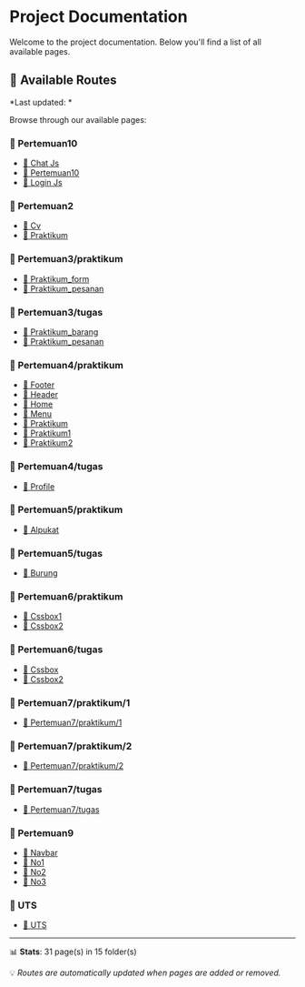# Project Documentation

Welcome to the project documentation. Below you'll find a list of all available pages.








## 📄 Available Routes

*Last updated: *

Browse through our available pages:


### 📁 Pertemuan10

- [📄 Chat Js](https://tayen15.github.io/PemogramanWeb-1/Pertemuan10/chat-js)
- [📍 Pertemuan10](https://tayen15.github.io/PemogramanWeb-1/Pertemuan10/index)
- [📄 Login Js](https://tayen15.github.io/PemogramanWeb-1/Pertemuan10/login-js)

### 📁 Pertemuan2

- [📄 Cv](https://tayen15.github.io/PemogramanWeb-1/Pertemuan2/cv)
- [📄 Praktikum](https://tayen15.github.io/PemogramanWeb-1/Pertemuan2/praktikum)

### 📁 Pertemuan3/praktikum

- [📄 Praktikum_form](https://tayen15.github.io/PemogramanWeb-1/Pertemuan3/praktikum/praktikum_form)
- [📄 Praktikum_pesanan](https://tayen15.github.io/PemogramanWeb-1/Pertemuan3/praktikum/praktikum_pesanan)

### 📁 Pertemuan3/tugas

- [📄 Praktikum_barang](https://tayen15.github.io/PemogramanWeb-1/Pertemuan3/tugas/praktikum_barang)
- [📄 Praktikum_pesanan](https://tayen15.github.io/PemogramanWeb-1/Pertemuan3/tugas/praktikum_pesanan)

### 📁 Pertemuan4/praktikum

- [📄 Footer](https://tayen15.github.io/PemogramanWeb-1/Pertemuan4/praktikum/footer)
- [📄 Header](https://tayen15.github.io/PemogramanWeb-1/Pertemuan4/praktikum/header)
- [📄 Home](https://tayen15.github.io/PemogramanWeb-1/Pertemuan4/praktikum/home)
- [📄 Menu](https://tayen15.github.io/PemogramanWeb-1/Pertemuan4/praktikum/menu)
- [📄 Praktikum](https://tayen15.github.io/PemogramanWeb-1/Pertemuan4/praktikum/praktikum)
- [📄 Praktikum1](https://tayen15.github.io/PemogramanWeb-1/Pertemuan4/praktikum/praktikum1)
- [📄 Praktikum2](https://tayen15.github.io/PemogramanWeb-1/Pertemuan4/praktikum/praktikum2)

### 📁 Pertemuan4/tugas

- [📄 Profile](https://tayen15.github.io/PemogramanWeb-1/Pertemuan4/tugas/profile)

### 📁 Pertemuan5/praktikum

- [📄 Alpukat](https://tayen15.github.io/PemogramanWeb-1/Pertemuan5/praktikum/alpukat)

### 📁 Pertemuan5/tugas

- [📄 Burung](https://tayen15.github.io/PemogramanWeb-1/Pertemuan5/tugas/burung)

### 📁 Pertemuan6/praktikum

- [📄 Cssbox1](https://tayen15.github.io/PemogramanWeb-1/Pertemuan6/praktikum/cssbox1)
- [📄 Cssbox2](https://tayen15.github.io/PemogramanWeb-1/Pertemuan6/praktikum/cssbox2)

### 📁 Pertemuan6/tugas

- [📄 Cssbox](https://tayen15.github.io/PemogramanWeb-1/Pertemuan6/tugas/cssbox)
- [📄 Cssbox2](https://tayen15.github.io/PemogramanWeb-1/Pertemuan6/tugas/cssbox2)

### 📁 Pertemuan7/praktikum/1

- [📍 Pertemuan7/praktikum/1](https://tayen15.github.io/PemogramanWeb-1/Pertemuan7/praktikum/1/index)

### 📁 Pertemuan7/praktikum/2

- [📍 Pertemuan7/praktikum/2](https://tayen15.github.io/PemogramanWeb-1/Pertemuan7/praktikum/2/index)

### 📁 Pertemuan7/tugas

- [📍 Pertemuan7/tugas](https://tayen15.github.io/PemogramanWeb-1/Pertemuan7/tugas/index)

### 📁 Pertemuan9

- [📄 Navbar](https://tayen15.github.io/PemogramanWeb-1/Pertemuan9/navbar)
- [📄 No1](https://tayen15.github.io/PemogramanWeb-1/Pertemuan9/no1)
- [📄 No2](https://tayen15.github.io/PemogramanWeb-1/Pertemuan9/no2)
- [📄 No3](https://tayen15.github.io/PemogramanWeb-1/Pertemuan9/no3)

### 📁 UTS

- [📍 UTS](https://tayen15.github.io/PemogramanWeb-1/UTS/index)

---

📊 **Stats**: 31 page(s) in 15 folder(s)

💡 *Routes are automatically updated when pages are added or removed.*
